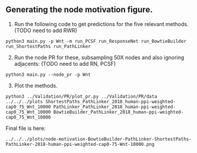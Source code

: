 ## Generating the node motivation figure.

1. Run the following code to get predictions for the five relevant methods. (TODO need to add RWR)

```
python3 main.py -p Wnt -m run_PCSF run_ResponseNet run_BowtieBuilder run_ShortestPaths run_PathLinker
```

2. Run the node PR for these, subsampling 50X nodes and also ignoring adjacents: (TODO need to add RN, PCSF)

```
python3 main.py --node_pr -p Wnt
```

3. Plot the methods.

```
python3 ../Validation/PR/plot_pr.py ../Validation/PR/data ../../../plots ShortestPaths_PathLinker_2018_human-ppi-weighted-cap0_75_Wnt_10000 PathLinker_PathLinker_2018_human-ppi-weighted-cap0_75_Wnt_10000 BowtieBuilder_PathLinker_2018_human-ppi-weighted-cap0_75_Wnt_10000
```

Final file is here:

```
../../../plots/node-motivation-BowtieBuilder-PathLinker-ShortestPaths-PathLinker-2018-human-ppi-weighted-cap0-75-Wnt-10000.png
```

